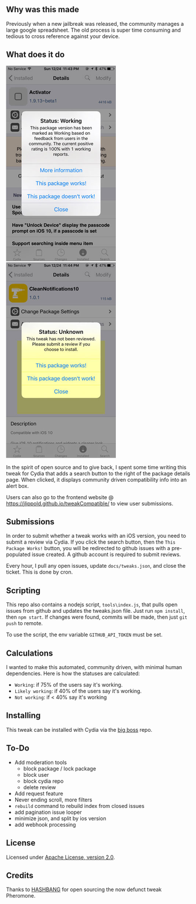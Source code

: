 ## Why was this made

Previously when a new jailbreak was released, the community manages a large google spreadsheet. The old process is super time consuming and tedious to cross reference against your device.

## What does it do

![Screenshot](docs/screenshot1.jpg?raw=true "Screenshot1")
![Screenshot](docs/screenshot2.jpg?raw=true "Screenshot2")

In the spirit of open source and to give back, I spent some time writing this tweak for Cydia that adds a search button to the right of the package details page. When clicked, it displays community driven compatibility info into an alert box.

Users can also go to the frontend website @ https://jlippold.github.io/tweakCompatible/ to view user submissions.

## Submissions

In order to submit whether a tweak works with an iOS version, you need to submit a review via Cydia. If you click the search button, then the `This Package Works!` button, you will be redirected to github issues with a pre-populated issue created. A github account is required to submit reviews.

Every hour, I pull any open issues, update `docs/tweaks.json`, and close the ticket. This is done by cron.

## Scripting

This repo also contains a nodejs script, `tools\index.js`, that pulls open issues from github and updates the tweaks.json file. Just run `npm install`, then `npm start`. If changes were found, commits will be made, then just `git push` to remote.

To use the script, the env variable `GITHUB_API_TOKEN` must be set.

## Calculations

I wanted to make this automated, community driven, with minimal human dependencies. Here is how the statuses are calculated:

 - `Working`: if 75% of the users say it's working. 
 - `Likely working`: if 40% of the users say it's working. 
 - `Not working`: if < 40% say it's working

## Installing

This tweak can be installed with Cydia via the [big boss](http://apt.thebigboss.org/onepackage.php?bundleid=bz.jed.tweakcompatible) repo.

## To-Do

 - Add moderation tools
    - block package / lock package
    - block user
    - block cydia repo
    - delete review
 - Add request feature
 - Never ending scroll, more filters
 - `rebuild` command to rebuild index from closed issues
 - add pagination issue looper
 - minimize json, and split by ios version
 - add webhook processing

## License

Licensed under [Apache License, version 2.0](https://www.apache.org/licenses/LICENSE-2.0.html).

## Credits

Thanks to [HASHBANG](https://github.com/hbang) for open sourcing the now defunct tweak Pheromone.